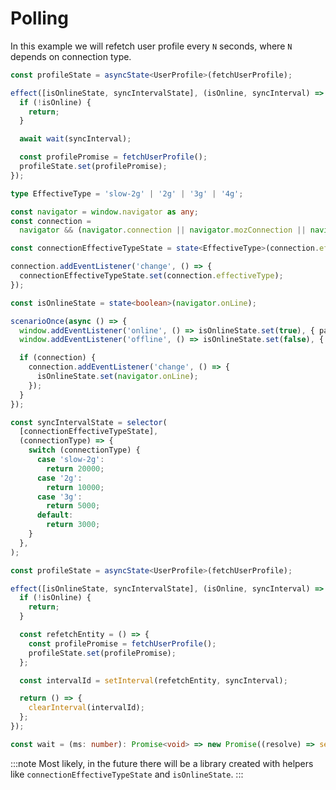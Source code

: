 ---
---

# Polling

In this example we will refetch user profile every `N` seconds, where `N` depends on connection type.

```ts title="Create entity polling effect"
const profileState = asyncState<UserProfile>(fetchUserProfile);

effect([isOnlineState, syncIntervalState], (isOnline, syncInterval) => {
  if (!isOnline) {
    return;
  }

  await wait(syncInterval);

  const profilePromise = fetchUserProfile();
  profileState.set(profilePromise);
});
```

```ts title="Create connectionEffectiveTypeState"
type EffectiveType = 'slow-2g' | '2g' | '3g' | '4g';

const navigator = window.navigator as any;
const connection =
  navigator && (navigator.connection || navigator.mozConnection || navigator.webkitConnection);

const connectionEffectiveTypeState = state<EffectiveType>(connection.effectiveType);

connection.addEventListener('change', () => {
  connectionEffectiveTypeState.set(connection.effectiveType);
});
```

```ts title="Create isOnlineState"
const isOnlineState = state<boolean>(navigator.onLine);

scenarioOnce(async () => {
  window.addEventListener('online', () => isOnlineState.set(true), { passive: true });
  window.addEventListener('offline', () => isOnlineState.set(false), { passive: true });

  if (connection) {
    connection.addEventListener('change', () => {
      isOnlineState.set(navigator.onLine);
    });
  }
});
```

```ts title="Create sync interval state"
const syncIntervalState = selector(
  [connectionEffectiveTypeState],
  (connectionType) => {
    switch (connectionType) {
      case 'slow-2g':
        return 20000;
      case '2g':
        return 10000;
      case '3g':
        return 5000;
      default:
        return 3000;
    }
  },
);
```

```ts title="Create entity polling effect - alternative approach"
const profileState = asyncState<UserProfile>(fetchUserProfile);

effect([isOnlineState, syncIntervalState], (isOnline, syncInterval) => {
  if (!isOnline) {
    return;
  }

  const refetchEntity = () => {
    const profilePromise = fetchUserProfile();
    profileState.set(profilePromise);
  };

  const intervalId = setInterval(refetchEntity, syncInterval);

  return () => {
    clearInterval(intervalId);
  };
});
```

```ts title="Utils"
const wait = (ms: number): Promise<void> => new Promise((resolve) => setTimeout(resolve, ms));
```

:::note
Most likely, in the future there will be a library created with helpers like `connectionEffectiveTypeState` and `isOnlineState`.
:::
